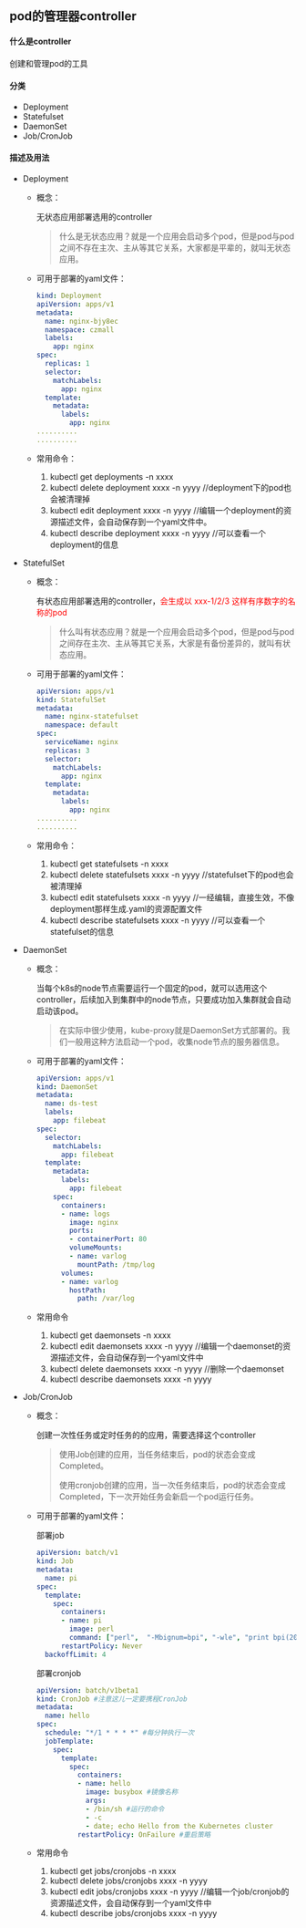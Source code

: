## pod的管理器controller



#### 什么是controller

创建和管理pod的工具



#### 分类

- Deployment
- Statefulset
- DaemonSet
- Job/CronJob



#### 描述及用法

- Deployment

  - 概念：

    无状态应用部署选用的controller

    > 什么是无状态应用？就是一个应用会启动多个pod，但是pod与pod之间不存在主次、主从等其它关系，大家都是平辈的，就叫无状态应用。

  - 可用于部署的yaml文件：

    ```yaml
    kind: Deployment
    apiVersion: apps/v1
    metadata:
      name: nginx-bjy8ec
      namespace: czmall
      labels:
        app: nginx
    spec:
      replicas: 1
      selector:
        matchLabels:
          app: nginx
      template:
        metadata:
          labels:
            app: nginx
    ..........
    ..........
    ```

  - 常用命令：

    1. kubectl get deployments -n xxxx
    2. kubectl delete deployment xxxx -n yyyy         //deployment下的pod也会被清理掉
    3. kubectl edit deployment xxxx -n yyyy     //编辑一个deployment的资源描述文件，会自动保存到一个yaml文件中。
    4. kubectl describe deployment xxxx -n yyyy //可以查看一个deployment的信息

  

- StatefulSet

  - 概念：

    有状态应用部署选用的controller，<font color="red">会生成以 xxx-1/2/3 这样有序数字的名称的pod</font>

    > 什么叫有状态应用？就是一个应用会启动多个pod，但是pod与pod之间存在主次、主从等其它关系，大家是有备份差异的，就叫有状态应用。

  - 可用于部署的yaml文件：

    ```yaml
    apiVersion: apps/v1
    kind: StatefulSet
    metadata:
      name: nginx-statefulset
      namespace: default
    spec:
      serviceName: nginx
      replicas: 3
      selector:
        matchLabels:
          app: nginx
      template:
        metadata:
          labels:
            app: nginx
    ..........
    ..........
    ```

  - 常用命令：

    1. kubectl get statefulsets -n xxxx
    2. kubectl delete statefulsets xxxx -n yyyy      //statefulset下的pod也会被清理掉    
    3. kubectl edit statefulsets xxxx -n yyyy    //一经编辑，直接生效，不像deployment那样生成.yaml的资源配置文件
    4. kubectl describe statefulsets xxxx -n yyyy   //可以查看一个statefulset的信息

  

- DaemonSet

  - 概念：

    当每个k8s的node节点需要运行一个固定的pod，就可以选用这个controller，后续加入到集群中的node节点，只要成功加入集群就会自动启动该pod。

    > 在实际中很少使用，kube-proxy就是DaemonSet方式部署的。我们一般用这种方法启动一个pod，收集node节点的服务器信息。

  - 可用于部署的yaml文件：

    ```yaml
    apiVersion: apps/v1
    kind: DaemonSet
    metadata:
      name: ds-test
      labels:
        app: filebeat
    spec:
      selector:
        matchLabels:
          app: filebeat
      template:
        metadata:
          labels:
            app: filebeat
        spec:
          containers:
          - name: logs
            image: nginx
            ports:
            - containerPort: 80
            volumeMounts:
            - name: varlog
              mountPath: /tmp/log
          volumes:
          - name: varlog
            hostPath:
              path: /var/log
    ```

  - 常用命令

    1. kubectl get daemonsets -n xxxx
    2. kubectl edit daemonsets xxxx -n yyyy     //编辑一个daemonset的资源描述文件，会自动保存到一个yaml文件中
    3. kubectl delete daemonsets xxxx -n yyyy //删除一个daemonset
    4. kubectl describe daemonsets xxxx -n yyyy

  

- Job/CronJob

  - 概念：

    创建一次性任务或定时任务的的应用，需要选择这个controller

    > 使用Job创建的应用，当任务结束后，pod的状态会变成Completed。
    >
    > 使用cronjob创建的应用，当一次任务结束后，pod的状态会变成Completed，下一次开始任务会新启一个pod运行任务。

  - 可用于部署的yaml文件：

    部署job

    ```yaml
    apiVersion: batch/v1
    kind: Job
    metadata:
      name: pi
    spec:
      template:
        spec:
          containers:
          - name: pi
            image: perl
            command: ["perl",  "-Mbignum=bpi", "-wle", "print bpi(2000)"]
          restartPolicy: Never
      backoffLimit: 4
    ```

    部署cronjob

    ```yaml
    apiVersion: batch/v1beta1
    kind: CronJob #注意这儿一定要携程CronJob
    metadata:
      name: hello
    spec:
      schedule: "*/1 * * * *" #每分钟执行一次
      jobTemplate:
        spec:
          template:
            spec:
              containers:
              - name: hello
                image: busybox #镜像名称
                args:
                - /bin/sh #运行的命令
                - -c
                - date; echo Hello from the Kubernetes cluster
              restartPolicy: OnFailure #重启策略
    ```

  - 常用命令

    1. kubectl get jobs/cronjobs -n xxxx
    2. kubectl delete jobs/cronjobs xxxx -n yyyy
    3. kubectl edit jobs/cronjobs xxxx -n yyyy //编辑一个job/cronjob的资源描述文件，会自动保存到一个yaml文件中
    4. kubectl describe jobs/cronjobs  xxxx -n yyyy

